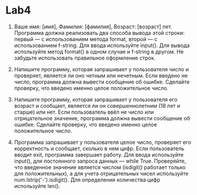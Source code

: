 # Lab4
1. Ваше имя: [имя], Фамилия: [фамилия], Возраст: [возраст] лет. Программа должна реализовать два способа вывода этой строки: первый — с использованием метода format, второй — с использованием f-string.
Для ввода используйте input(). Для вывода используйте метод format() в одном случае и f-string в другом. Не забудьте использовать правильное оформление строк.

2. Напишите программу, которая запрашивает у пользователя число и проверяет, является ли оно четным или нечетным. Если введено не число, программа должна вывести сообщение об ошибке. Сделайте проверку, что введено именно целое положительное число.

3. Напишите программу, которая запрашивает у пользователя его возраст и сообщает, является ли он совершеннолетним (18 лет и старше) или нет. Если пользователь ввёл не число или отрицательное значение, программа должна вывести сообщение об ошибке. Сделайте проверку, что введено именно целое положительное число.

4. Программа запрашивает у пользователя целое число, проверяет его корректность и сообщает, сколько в нем цифр. Если пользователь вводит exit, программа завершает работу.
Для ввода используйте input(), для постоянного запроса данных — while True. Проверяйте, что введенное значение является числом (isdigit() работает только для положительных), а для учета отрицательных чисел используйте num.lstrip('-').isdigit(). Для определения количества цифр используйте len().
